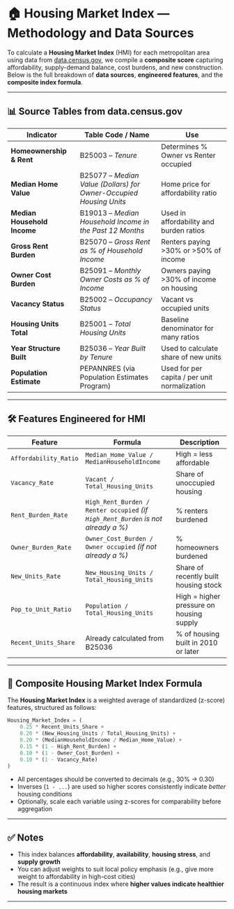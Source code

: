 # 🏠 Housing Market Index — Methodology and Data Sources

To calculate a **Housing Market Index** (HMI) for each metropolitan area using data from [data.census.gov](https://data.census.gov), we compile a **composite score** capturing affordability, supply-demand balance, cost burdens, and new construction. Below is the full breakdown of **data sources**, **engineered features**, and the **composite index formula**.

---

## 📊 Source Tables from data.census.gov

| **Indicator**               | **Table Code / Name**                                              | **Use**                                      |
| --------------------------- | ------------------------------------------------------------------ | -------------------------------------------- |
| **Homeownership & Rent**    | B25003 – *Tenure*                                                  | Determines % Owner vs Renter occupied        |
| **Median Home Value**       | B25077 – *Median Value (Dollars) for Owner-Occupied Housing Units* | Home price for affordability ratio           |
| **Median Household Income** | B19013 – *Median Household Income in the Past 12 Months*           | Used in affordability and burden ratios      |
| **Gross Rent Burden**       | B25070 – *Gross Rent as % of Household Income*                     | Renters paying >30% or >50% of income        |
| **Owner Cost Burden**       | B25091 – *Monthly Owner Costs as % of Income*                      | Owners paying >30% of income on housing      |
| **Vacancy Status**          | B25002 – *Occupancy Status*                                        | Vacant vs occupied units                     |
| **Housing Units Total**     | B25001 – *Total Housing Units*                                     | Baseline denominator for many ratios         |
| **Year Structure Built**    | B25036 – *Year Built by Tenure*                                    | Used to calculate share of new units         |
| **Population Estimate**     | PEPANNRES (via Population Estimates Program)                       | Used for per capita / per unit normalization |

---

## 🛠️ Features Engineered for HMI

| **Feature**           | **Formula**                                                                       | **Description**                          |
| --------------------- | --------------------------------------------------------------------------------- | ---------------------------------------- |
| `Affordability_Ratio` | `Median_Home_Value / MedianHouseholdIncome`                                       | High = less affordable                   |
| `Vacancy_Rate`        | `Vacant / Total_Housing_Units`                                                    | Share of unoccupied housing              |
| `Rent_Burden_Rate`    | `High_Rent_Burden / Renter occupied` *(if `High_Rent_Burden` is not already a %)* | % renters burdened                       |
| `Owner_Burden_Rate`   | `Owner_Cost_Burden / Owner occupied` *(if not already a %)*                       | % homeowners burdened                    |
| `New_Units_Rate`      | `New_Housing_Units / Total_Housing_Units`                                         | Share of recently built housing stock    |
| `Pop_to_Unit_Ratio`   | `Population / Total_Housing_Units`                                                | High = higher pressure on housing supply |
| `Recent_Units_Share`  | Already calculated from B25036                                                    | % of housing built in 2010 or later      |

---

## 🧮 Composite Housing Market Index Formula

The **Housing Market Index** is a weighted average of standardized (z-score) features, structured as follows:

```python
Housing_Market_Index = (
    0.25 * Recent_Units_Share +
    0.20 * (New_Housing_Units / Total_Housing_Units) +
    0.20 * (MedianHouseholdIncome / Median_Home_Value) +
    0.15 * (1 - High_Rent_Burden) +
    0.10 * (1 - Owner_Cost_Burden) +
    0.10 * (1 - Vacancy_Rate)
)
```

* All percentages should be converted to decimals (e.g., 30% → 0.30)
* Inverses (`1 - ...`) are used so higher scores consistently indicate *better* housing conditions
* Optionally, scale each variable using z-scores for comparability before aggregation

---

## ✅ Notes

* This index balances **affordability**, **availability**, **housing stress**, and **supply growth**
* You can adjust weights to suit local policy emphasis (e.g., give more weight to affordability in high-cost cities)
* The result is a continuous index where **higher values indicate healthier housing markets**

---
